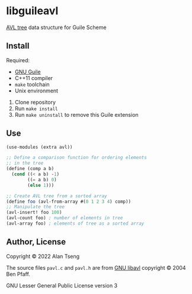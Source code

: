 # libguileavl

[AVL tree](https://en.wikipedia.org/wiki/AVL_tree) data structure for Guile Scheme

## Install

Required:
- [GNU Guile](https://www.gnu.org/software/guile/)
- C++11 compiler
- `make` toolchain
- Unix environment

1. Clone repository
2. Run `make install`
3. Run `make uninstall` to remove this Guile extension

## Use

```scheme
(use-modules (extra avl))

;; Define a comparison function for ordering elements
;; in the tree
(define (comp a b)
  (cond ((< a b) -1)
        ((= a b) 0)
        (else 1)))

;; Create AVL tree from a sorted array
(define foo (avl-from-array #(0 1 2 3 4) comp))
;; Manipulate the tree
(avl-insert! foo 100)
(avl-count foo) ; number of elements in tree
(avl-array foo) ; elements of tree as a sorted array
```

## Author, License

Copyright :copyright: 2022 Alan Tseng

The source files `pavl.c` and `pavl.h` are from
[GNU libavl](https://adtinfo.org/) copyright :copyright: 2004 Ben Pfaff.

GNU Lesser General Public License version 3
